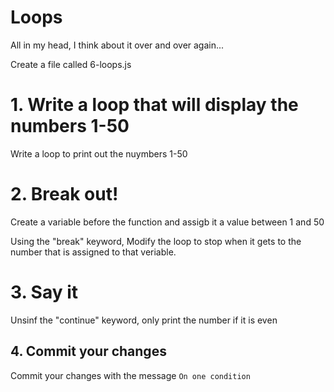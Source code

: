 # Loops

All in my head, I think about it over and over again...

Create a file called 6-loops.js

# 1. Write a loop that will display the numbers 1-50

Write a loop to print out the nuymbers 1-50

# 2. Break out!

Create a variable before the function and assigb it a value between 1 and 50

Using the "break" keyword, Modify the loop to stop when it gets to the number that is assigned to that veriable.

# 3. Say it

Unsinf the "continue" keyword, only print the number if it is even

## 4. Commit your changes

Commit your changes with the message `On one condition`